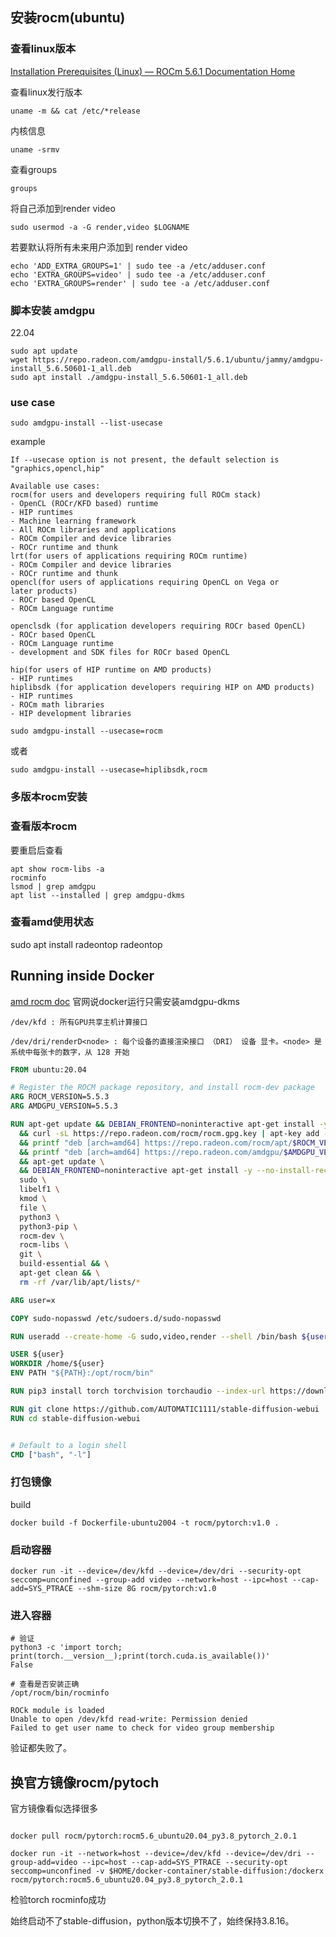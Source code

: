 ## 安装rocm(ubuntu)

### 查看linux版本

[Installation Prerequisites (Linux) — ROCm 5.6.1 Documentation Home](https://rocm.docs.amd.com/en/latest/deploy/linux/prerequisites.html)

查看linux发行版本

```shell
uname -m && cat /etc/*release
```

内核信息

```shell
uname -srmv
```
查看groups
```shell
groups
```
将自己添加到render video
```shell
sudo usermod -a -G render,video $LOGNAME
```
若要默认将所有未来用户添加到 render video
```shell
echo 'ADD_EXTRA_GROUPS=1' | sudo tee -a /etc/adduser.conf
echo 'EXTRA_GROUPS=video' | sudo tee -a /etc/adduser.conf
echo 'EXTRA_GROUPS=render' | sudo tee -a /etc/adduser.conf
```

### 脚本安装 amdgpu
22.04
```shell
sudo apt update
wget https://repo.radeon.com/amdgpu-install/5.6.1/ubuntu/jammy/amdgpu-install_5.6.50601-1_all.deb
sudo apt install ./amdgpu-install_5.6.50601-1_all.deb
```
### use case
```shell
sudo amdgpu-install --list-usecase
```
example
``` shell
If --usecase option is not present, the default selection is "graphics,opencl,hip"

Available use cases:
rocm(for users and developers requiring full ROCm stack)
- OpenCL (ROCr/KFD based) runtime
- HIP runtimes
- Machine learning framework
- All ROCm libraries and applications
- ROCm Compiler and device libraries
- ROCr runtime and thunk
lrt(for users of applications requiring ROCm runtime)
- ROCm Compiler and device libraries
- ROCr runtime and thunk
opencl(for users of applications requiring OpenCL on Vega or
later products)
- ROCr based OpenCL
- ROCm Language runtime

openclsdk (for application developers requiring ROCr based OpenCL)
- ROCr based OpenCL
- ROCm Language runtime
- development and SDK files for ROCr based OpenCL

hip(for users of HIP runtime on AMD products)
- HIP runtimes
hiplibsdk (for application developers requiring HIP on AMD products)
- HIP runtimes
- ROCm math libraries
- HIP development libraries
```

```shell
sudo amdgpu-install --usecase=rocm
```
或者
```shell
sudo amdgpu-install --usecase=hiplibsdk,rocm
```

### 多版本rocm安装

### 查看版本rocm
要重启后查看
```shell
apt show rocm-libs -a
rocminfo  
lsmod | grep amdgpu
apt list --installed | grep amdgpu-dkms
```

### 查看amd使用状态
sudo apt install radeontop
radeontop

## Running inside Docker
[amd rocm doc](https://rocm.docs.amd.com/en/latest/deploy/linux/quick_start.html)
官网说docker运行只需安装amdgpu-dkms

```
/dev/kfd : 所有GPU共享主机计算接口
```
```
/dev/dri/renderD<node> : 每个设备的直接渲染接口 （DRI） 设备 显卡。<node> 是系统中每张卡的数字，从 128 开始
```
```dockerfile
FROM ubuntu:20.04

# Register the ROCM package repository, and install rocm-dev package
ARG ROCM_VERSION=5.5.3
ARG AMDGPU_VERSION=5.5.3

RUN apt-get update && DEBIAN_FRONTEND=noninteractive apt-get install -y --no-install-recommends ca-certificates curl libnuma-dev gnupg \
  && curl -sL https://repo.radeon.com/rocm/rocm.gpg.key | apt-key add - \
  && printf "deb [arch=amd64] https://repo.radeon.com/rocm/apt/$ROCM_VERSION/ ubuntu main" | tee /etc/apt/sources.list.d/rocm.list \
  && printf "deb [arch=amd64] https://repo.radeon.com/amdgpu/$AMDGPU_VERSION/ubuntu focal main" | tee /etc/apt/sources.list.d/amdgpu.list \
  && apt-get update \
  && DEBIAN_FRONTEND=noninteractive apt-get install -y --no-install-recommends \
  sudo \
  libelf1 \
  kmod \
  file \
  python3 \
  python3-pip \
  rocm-dev \
  rocm-libs \
  git \
  build-essential && \
  apt-get clean && \
  rm -rf /var/lib/apt/lists/*

ARG user=x

COPY sudo-nopasswd /etc/sudoers.d/sudo-nopasswd

RUN useradd --create-home -G sudo,video,render --shell /bin/bash ${user}

USER ${user}
WORKDIR /home/${user}
ENV PATH "${PATH}:/opt/rocm/bin"

RUN pip3 install torch torchvision torchaudio --index-url https://download.pytorch.org/whl/rocm5.4.2

RUN git clone https://github.com/AUTOMATIC1111/stable-diffusion-webui
RUN cd stable-diffusion-webui


# Default to a login shell
CMD ["bash", "-l"]
```
### 打包镜像
build
```shell
docker build -f Dockerfile-ubuntu2004 -t rocm/pytorch:v1.0 .
```
### 启动容器
```shell
docker run -it --device=/dev/kfd --device=/dev/dri --security-opt seccomp=unconfined --group-add video --network=host --ipc=host --cap-add=SYS_PTRACE --shm-size 8G rocm/pytorch:v1.0
```

### 进入容器
```shell
# 验证
python3 -c 'import torch; print(torch.__version__);print(torch.cuda.is_available())'
False

# 查看是否安装正确
/opt/rocm/bin/rocminfo

ROCk module is loaded
Unable to open /dev/kfd read-write: Permission denied
Failed to get user name to check for video group membership
```
验证都失败了。



## 换官方镜像rocm/pytoch
官方镜像看似选择很多

```shell

docker pull rocm/pytorch:rocm5.6_ubuntu20.04_py3.8_pytorch_2.0.1

docker run -it --network=host --device=/dev/kfd --device=/dev/dri --group-add=video --ipc=host --cap-add=SYS_PTRACE --security-opt seccomp=unconfined -v $HOME/docker-container/stable-diffusion:/dockerx rocm/pytorch:rocm5.6_ubuntu20.04_py3.8_pytorch_2.0.1
```
检验torch rocminfo成功

始终启动不了stable-diffusion，python版本切换不了，始终保持3.8.16。  